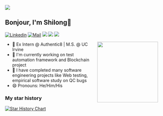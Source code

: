 <img align="center" src="./header.png" />

## Bonjour, I'm Shilong👋 

[![Linkedin](https://img.shields.io/badge/-LinkedIn-0A66C2?style=flat-square&logo=Linkedin&logoColor=white)](https://www.linkedin.com/in/shilong-li/)
[![Mail](https://img.shields.io/badge/-shilong.li213@gmail.com-critical?style=flat-square&logo=Gmail&logoColor=white&link=mailto:shilong.li213@gmail.com)](mailto:shilong.li213@gmail.com)
[![](https://img.shields.io/badge/-Java-007396?style=flat-square&logo=java&logoColor=white)](https://www.oracle.com/java/)
[![](https://img.shields.io/badge/-Python-3776AB?style=flat-square&logo=python&logoColor=white)](https://www.python.org/)
[![](https://img.shields.io/badge/-Go-00ADD8?style=flat-square&logo=go&logoColor=white)](https://golang.org/)
<!-- <img align="right" src="https://visitor-badge.glitch.me/badge?page_id=lethal233" /> -->

<img align='right' src='https://octodex.github.com/images/filmtocat.png' width='200"'>

<!-- - [Course Materials @ SUSTech](https://github.com/lethal233/course-collections) -->

<!-- ### One, two, three, Cheese! -->
- 🏫 Ex Intern @ Authentic8 | M.S. @ UC Irvine
- 🔭 I'm currently working on test automation framework and Blockchain project
- 🌱 I have completed many software engineering projects like Web testing, empirical software study on QC bugs
- 😄 Pronouns: He/Him/His
<!-- - ⚡ A Senior UG @ SUSTech CSE
- 🔭 Software development <!-- - 😄 Wanting adventures --> 
<!-- - 🌱 Final-Year Project: web testing via Selenium (IDE) -->
<!-- - 💬 More about me: [homepage](https://lethal233.github.io)
- ✨ Contributions: [飞跃手册](https://sustech-application.com), [南科手册](https://sustech.online/), [fastjson](https://github.com/alibaba/fastjson), [easyexcel](https://github.com/alibaba/easyexcel)
- 🌱 SUSTech courses -- [Course Materials](https://github.com/lethal233/course-collections) -->

<!-- [![lethal233's GitHub stats](https://github-readme-stats.vercel.app/api?username=lethal233&count_private=true&theme=tokyonight&show_icons=true)](https://github.com/anuraghazra/github-readme-stats)
 -->


### My star history

[![Star History Chart](https://api.star-history.com/svg?repos=lethal233/SUSTech-CS315,lethal233/CS303A-projects,lethal233/course-collections&type=Timeline)](https://star-history.com/#lethal233/SUSTech-CS315&lethal233/CS303A-projects&lethal233/course-collections&Timeline)

<!--
**lethal233/lethal233** is a ✨ _special_ ✨ repository because its `README.md` (this file) appears on your GitHub profile.

### Visitor count
<img src="https://profile-counter.glitch.me/lethal233/count.svg" />



Here are some ideas to get you started:

- 🔭 I’m currently working on ...
- 🌱 I’m currently learning ...
- 👯 I’m looking to collaborate on ...
- 🤔 I’m looking for help with ...
- 💬 Ask me about ...
- 📫 How to reach me: ...
- 😄 Pronouns: ...
- ⚡ Fun fact: ...
-->
